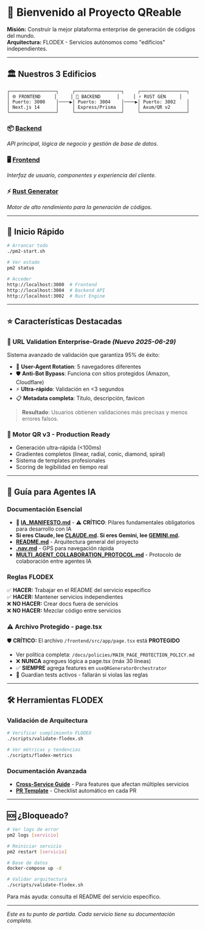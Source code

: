 # 🚀 **Bienvenido al Proyecto QReable**

**Misión:** Construir la mejor plataforma enterprise de generación de códigos del mundo.  
**Arquitectura:** FLODEX - Servicios autónomos como "edificios" independientes.

---

## 🏛️ **Nuestros 3 Edificios**

```
┌─────────────────┐     ┌─────────────────┐     ┌─────────────────┐
│ 🌐 FRONTEND     │     │ 🔧 BACKEND      │     │ ⚡ RUST GEN     │
│ Puerto: 3000    │────▶│ Puerto: 3004    │────▶│ Puerto: 3002    │
│ Next.js 14      │     │ Express/Prisma  │     │ Axum/QR v2      │
└─────────────────┘     └─────────────────┘     └─────────────────┘
```

### **📦 [Backend](./backend/README.md)**
*API principal, lógica de negocio y gestión de base de datos.*

### **🖥️ [Frontend](./frontend/README.md)**  
*Interfaz de usuario, componentes y experiencia del cliente.*

### **⚡ [Rust Generator](./rust_generator/README.md)**
*Motor de alto rendimiento para la generación de códigos.*

---

## 🚀 **Inicio Rápido**

```bash
# Arrancar todo
./pm2-start.sh

# Ver estado
pm2 status

# Acceder
http://localhost:3000  # Frontend
http://localhost:3004  # Backend API
http://localhost:3002  # Rust Engine
```

---

## ⭐ **Características Destacadas**

### **🎯 URL Validation Enterprise-Grade** *(Nuevo 2025-06-29)*
Sistema avanzado de validación que garantiza 95% de éxito:
- 🔄 **User-Agent Rotation**: 5 navegadores diferentes
- 🛡️ **Anti-Bot Bypass**: Funciona con sitios protegidos (Amazon, Cloudflare)
- ⚡ **Ultra-rápido**: Validación en <3 segundos
- 📋 **Metadata completa**: Título, descripción, favicon

> **Resultado**: Usuarios obtienen validaciones más precisas y menos errores falsos.

### **🚀 Motor QR v3 - Production Ready**
- Generación ultra-rápida (<100ms)
- Gradientes completos (linear, radial, conic, diamond, spiral)
- Sistema de templates profesionales
- Scoring de legibilidad en tiempo real

---

## 🤖 **Guía para Agentes IA**

### **Documentación Esencial**
- **🤖 [IA_MANIFESTO.md](./frontend/IA_MANIFESTO.md)** - ⚠️ **CRÍTICO**: Pilares fundamentales obligatorios para desarrollo con IA
- **Si eres Claude, lee [CLAUDE.md](./CLAUDE.md). Si eres Gemini, lee [GEMINI.md](./GEMINI.md).**
- **[README.md](./README.md)** - Arquitectura general del proyecto
- **[.nav.md](./.nav.md)** - GPS para navegación rápida
- **[MULTI_AGENT_COLLABORATION_PROTOCOL.md](./MULTI_AGENT_COLLABORATION_PROTOCOL.md)** - Protocolo de colaboración entre agentes IA

### **Reglas FLODEX**
✅ **HACER:** Trabajar en el README del servicio específico  
✅ **HACER:** Mantener servicios independientes  
❌ **NO HACER:** Crear docs fuera de servicios  
❌ **NO HACER:** Mezclar código entre servicios  

### **⚠️ Archivo Protegido - page.tsx**
🛡️ **CRÍTICO:** El archivo `/frontend/src/app/page.tsx` está **PROTEGIDO**
- Ver política completa: `/docs/policies/MAIN_PAGE_PROTECTION_POLICY.md`
- ❌ **NUNCA** agregues lógica a page.tsx (máx 30 líneas)
- ✅ **SIEMPRE** agrega features en `useQRGeneratorOrchestrator`
- 🧪 Guardian tests activos - fallarán si violas las reglas  

---

## 🛠️ **Herramientas FLODEX**

### **Validación de Arquitectura**
```bash
# Verificar cumplimiento FLODEX
./scripts/validate-flodex.sh

# Ver métricas y tendencias
./scripts/flodex-metrics
```

### **Documentación Avanzada**
- **[Cross-Service Guide](./docs/flodex/CROSS_SERVICE_FEATURES_GUIDE.md)** - Para features que afectan múltiples servicios
- **[PR Template](./.github/pull_request_template.md)** - Checklist automático en cada PR

---

## 🆘 **¿Bloqueado?**

```bash
# Ver logs de error
pm2 logs [servicio]

# Reiniciar servicio
pm2 restart [servicio]

# Base de datos
docker-compose up -d

# Validar arquitectura
./scripts/validate-flodex.sh
```

Para más ayuda: consulta el README del servicio específico.

---

*Este es tu punto de partida. Cada servicio tiene su documentación completa.*